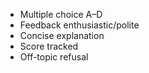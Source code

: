 - Multiple choice A–D
- Feedback enthusiastic/polite
- Concise explanation
- Score tracked
- Off-topic refusal
